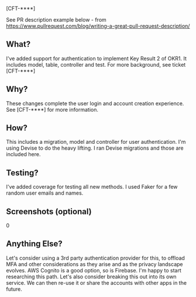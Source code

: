 [CFT-****]

See PR description example below - from https://www.pullrequest.com/blog/writing-a-great-pull-request-description/

## What?
I've added support for authentication to implement Key Result 2 of OKR1. It includes model, table, controller and test. For more background, see ticket [CFT-****]

## Why?
These changes complete the user login and account creation experience. See [CFT-****] for more information.

## How?
This includes a migration, model and controller for user authentication. I'm using Devise to do the heavy lifting. I ran Devise migrations and those are included here.

## Testing?
I've added coverage for testing all new methods. I used Faker for a few random user emails and names.

## Screenshots (optional)
0

## Anything Else?
Let's consider using a 3rd party authentication provider for this, to offload MFA and other considerations as they arise and as the privacy landscape evolves. AWS Cognito is a good option, so is Firebase. I'm happy to start researching this path. Let's also consider breaking this out into its own service. We can then re-use it or share the accounts with other apps in the future.
